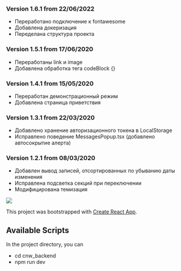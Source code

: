 ### Version 1.6.1 from 22/06/2022

- Переработано подключение к fontawesome
- Добавлена докеризация
- Переделана структура проекта

### Version 1.5.1 from 17/06/2020

- Переработаны link и image
- Добавлена обработка тега codeBlock {}

### Version 1.4.1 from 15/05/2020

- Переработан демонстрационный режим
- Добавлена страница приветствия

### Version 1.3.1 from 22/03/2020

- Добавлено хранение авторизационного токена в LocalStorage
- Исправлено поведение MessagesPopup.tsx (добавлено автосокрытие алерта)

### Version 1.2.1 from 08/03/2020

- Добавлен вывод записей, отсортированных по убыванию даты изменения
- Исправлена подсветка секций при переключении
- Модифицирована темизация

![](https://github.com/komplekt17/Test-Tasks/blob/master/gifs/cnw.gif)

This project was bootstrapped with [Create React App](https://github.com/facebook/create-react-app).

## Available Scripts

In the project directory, you can

- cd cnw_backend
- npm run dev

